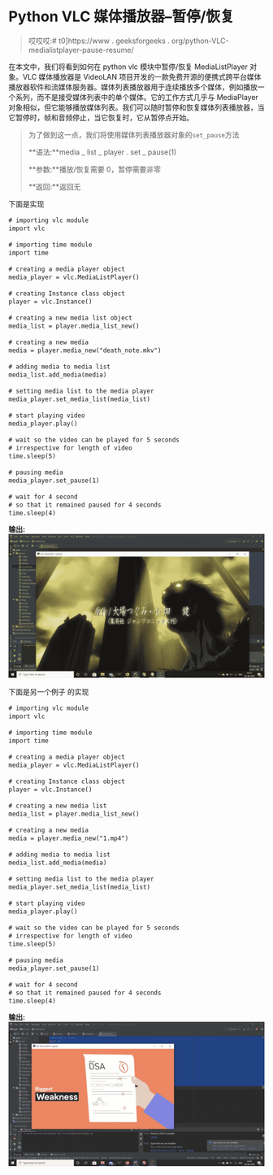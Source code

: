 # Python VLC 媒体播放器–暂停/恢复

> 哎哎哎:# t0]https://www . geeksforgeeks . org/python-VLC-medialistplayer-pause-resume/

在本文中，我们将看到如何在 python vlc 模块中暂停/恢复 MediaListPlayer 对象。VLC 媒体播放器是 VideoLAN 项目开发的一款免费开源的便携式跨平台媒体播放器软件和流媒体服务器。媒体列表播放器用于连续播放多个媒体，例如播放一个系列，而不是接受媒体列表中的单个媒体。它的工作方式几乎与 MediaPlayer 对象相似，但它能够播放媒体列表。我们可以随时暂停和恢复媒体列表播放器，当它暂停时，帧和音频停止，当它恢复时，它从暂停点开始。

> 为了做到这一点，我们将使用媒体列表播放器对象的`set_pause`方法
> 
> **语法:**media _ list _ player . set _ pause(1)
> 
> **参数:**播放/恢复需要 0，暂停需要非零
> 
> **返回:**返回无

下面是实现

```
# importing vlc module
import vlc

# importing time module
import time

# creating a media player object
media_player = vlc.MediaListPlayer()

# creating Instance class object
player = vlc.Instance()

# creating a new media list object
media_list = player.media_list_new()

# creating a new media
media = player.media_new("death_note.mkv")

# adding media to media list
media_list.add_media(media)

# setting media list to the media player
media_player.set_media_list(media_list)

# start playing video
media_player.play()

# wait so the video can be played for 5 seconds
# irrespective for length of video
time.sleep(5)

# pausing media
media_player.set_pause(1)

# wait for 4 second
# so that it remained paused for 4 seconds
time.sleep(4)
```

**输出:**
![](img/57ccffa8c486070958f67ed1dd7ef62e.png)

下面是另一个例子
的实现

```
# importing vlc module
import vlc

# importing time module
import time

# creating a media player object
media_player = vlc.MediaListPlayer()

# creating Instance class object
player = vlc.Instance()

# creating a new media list
media_list = player.media_list_new()

# creating a new media
media = player.media_new("1.mp4")

# adding media to media list
media_list.add_media(media)

# setting media list to the media player
media_player.set_media_list(media_list)

# start playing video
media_player.play()

# wait so the video can be played for 5 seconds
# irrespective for length of video
time.sleep(5)

# pausing media
media_player.set_pause(1)

# wait for 4 second
# so that it remained paused for 4 seconds
time.sleep(4)
```

**输出:**
![](img/1182bf29ec1fe0d0a2c3ce2234f329d4.png)